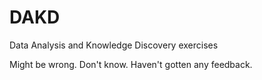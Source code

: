 # DAKD
Data Analysis and Knowledge Discovery exercises

Might be wrong. Don't know. Haven't gotten any feedback.
